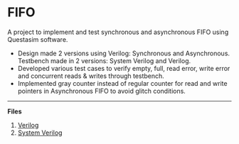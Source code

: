 # FIFO 
A project to implement and test synchronous and asynchronous FIFO using Questasim software.
- Design made 2 versions using Verilog: Synchronous and Asynchronous. Testbench made in 2 versions: System Verilog and Verilog.
- Developed various test cases to verify empty, full, read error, write error and concurrent reads & writes through testbench.
- Implemented gray counter instead of regular counter for read and write pointers in Asynchronous FIFO to avoid glitch conditions.

---
**Files**
1. [Verilog](Verilog)
2. [System Verilog](<System Verilog>)
